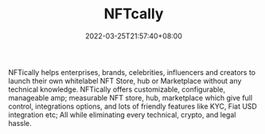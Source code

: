 ﻿---
weight: 
title: "NFTcally"
description: "NFTically helps enterprises, brands, celebrities, influencers and creators to launch their own whitelabel NFT Store, hub or Marketplace without any technical knowledge. NFTically offers customizable, configurable, manageable amp; measurable NFT store, hub, marketplace which give full control, integrations options, and lots of friendly features like KYC, Fiat USD integration etc; All while eliminating every technical, crypto, and legal hassle."
date: 2022-03-25T21:57:40+08:00
lastmod: 2022-03-25T16:45:40+08:00
draft: false
authors: ["Metabd"]
featuredImage: "474.jpg"
link: "https://www.nftically.com/"
tags: ["NFTcally","数字收藏品"]
categories: ["navigation"]
navigation: ["数字收藏品"]
lightgallery: true
toc: true
pinned: false
recommend: false
recommend1: false
---
NFTically helps enterprises, brands, celebrities, influencers and creators to launch their own whitelabel NFT Store, hub or Marketplace without any technical knowledge. NFTically offers customizable, configurable, manageable amp; measurable NFT store, hub, marketplace which give full control, integrations options, and lots of friendly features like KYC, Fiat USD integration etc; All while eliminating every technical, crypto, and legal hassle.
